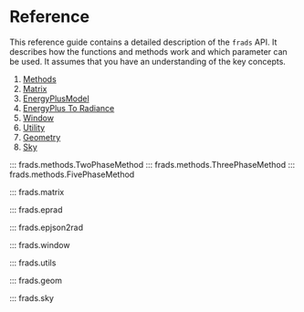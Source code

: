 # Reference
This reference guide contains a detailed description of the `frads` API.
It describes how the functions and methods work and which parameter can be used.
It assumes that you have an understanding of the key concepts.

1. [Methods](#frads.methods)
2. [Matrix](#frads.matrix)
3. [EnergyPlusModel](#frads.eprad)
4. [EnergyPlus To Radiance](#frads.epjson2rad)
5. [Window](#frads.window)
3. [Utility](#frads.utils)
4. [Geometry](#frads.geom)
5. [Sky](#frads.sky)

::: frads.methods.TwoPhaseMethod
::: frads.methods.ThreePhaseMethod
::: frads.methods.FivePhaseMethod

::: frads.matrix

::: frads.eprad

::: frads.epjson2rad

::: frads.window

::: frads.utils

::: frads.geom

::: frads.sky

